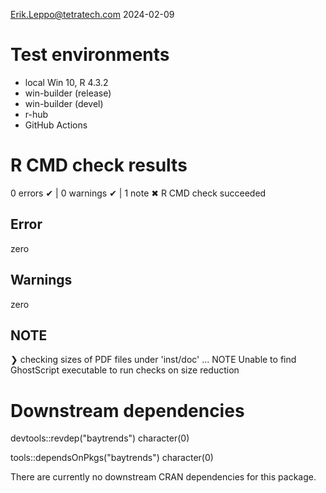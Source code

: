 Erik.Leppo@tetratech.com
2024-02-09

# Test environments
* local Win 10, R 4.3.2
* win-builder (release)
* win-builder (devel)
* r-hub
* GitHub Actions

# R CMD check results

0 errors ✔ | 0 warnings ✔ | 1 note ✖
R CMD check succeeded

## Error
zero

## Warnings
zero

## NOTE
❯ checking sizes of PDF files under 'inst/doc' ... NOTE
  Unable to find GhostScript executable to run checks on size reduction

# Downstream dependencies

devtools::revdep("baytrends")
character(0)

tools::dependsOnPkgs("baytrends")
character(0)

There are currently no downstream CRAN dependencies for this package.
